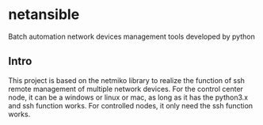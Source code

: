 # netansible
Batch automation network devices management tools developed by python

## Intro

This project is based on the netmiko library to realize the function of ssh remote management of multiple network devices. For the control center node, it can be a windows or linux or mac, as long as it has the python3.x and ssh function works. For controlled nodes, it only need the ssh function works.

